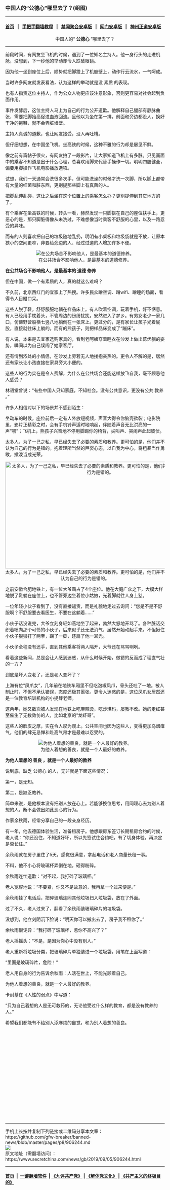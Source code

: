 ### 中国人的“公德心”哪里去了？(组图)
------------------------

#### [首页](https://github.com/gfw-breaker/banned-news/blob/master/README.md) &nbsp;&nbsp;|&nbsp;&nbsp; [手把手翻墙教程](https://github.com/gfw-breaker/guides/wiki) &nbsp;&nbsp;|&nbsp;&nbsp; [禁闻聚合安卓版](https://github.com/gfw-breaker/bn-android) &nbsp;&nbsp;|&nbsp;&nbsp; [网门安卓版](https://github.com/oGate2/oGate) &nbsp;&nbsp;|&nbsp;&nbsp; [神州正道安卓版](https://github.com/SzzdOgate/update) 



<div class="article_right" style="fone-color:#000">
 <p style="text-align: center;">
  <img alt="" src="http://img2.secretchina.com/pic/2019/9-5/p2509902a815695832-ss.jpg"/>
  <br>
   中国人的“
   <strong>
    公德心
   </strong>
   ”哪里去了？
   <span id="hideid" name="hideid" style="color:red;display:none;">
    <span href="https://www.secretchina.com">
    </span>
   </span>
  </br>
 </p>
 <div id="txt-mid1-t21-2017">
  

---


  </div>
 </div>
 <p>
  前段时间，有网友坐飞机的时候，遇到了一位知名主持人。他一身行头的走进机舱，没想到，下一秒他的举动却令人跌破眼镜。
  <span id="hideid" name="hideid" style="color:red;display:none;">
   <span href="https://www.secretchina.com">
   </span>
  </span>
 </p>
 <p>
  因为他一坐到座位上后，顺势就把脚蹬上了机舱壁上，动作行云流水，一气呵成。
 </p>
 <p>
  当时许多网友就发表看法，认为这样的举动就是没
  <span href="https://www.secretchina.com/news/gb/tag/素质" target="_blank">
   素质
  </span>
  的表现。
 </p>
 <p>
  也有人指责这位主持人，作为公众人物更应该注意形象，否则更容易对社会起到负面作用。
 </p>
 <p>
  事件发酵后，这位主持人马上为自己的行为公开道歉。他解释自己腿部有静脉曲张，需要把脚抬高促进血液回流。且他以为坐在第一排，前面和旁边都没人，换好干净的拖鞋，就不会弄脏墙壁。
 </p>
 <p>
  主持人真诚的道歉，也让网友接受，没人再吐槽。
 </p>
 <p>
  但仔细想想，在中国坐飞机、坐高铁的时候，这种不雅的行为却是屡见不鲜。
 </p>
 <p>
  像之前有篇帖子很火，有网友拍了一段影片，让大家知道飞机上有多脏。只见画面中的乘客不知道是出于什么心理，总喜欢用脚来代替手操作一切。明明四肢健全，偏要用脚操作飞机电影播放选项。
 </p>
 <p>
  试想，我们一天通常会洗很多次手，但可能洗澡的时候才洗一次脚，所以脚上都带有大量的细菌和脏东西，更别提那些脚上有真菌的人。
 </p>
 <p>
  把脚乱伸乱碰，这让之后坐在这个位置上的乘客怎么办？更别提伸到其它地方的了。
 </p>
 <p>
  有个乘客在坐高铁的时候，转头一看，赫然发现一只脚搭在自己的座位扶手上，更恶心的是，那只脚脏得像从未洗过，不难想像当时乘客不舒服的心里，以及一路忍受的异味。
 </p>
 <p>
  而有的人则喜欢把自己的垃圾随地乱扔，明明有小桌板和垃圾袋就是不放，让原本狭小的空间更窄，非要给旁边的人、经过过道的人增加许多不便。
 </p>
 <p style="text-align: center;">
  <img alt="在公共场合不影响他人，是最基本的道德修养。" src="http://img2.secretchina.com/pic/2019/8-22/p2498192a481297494-ss.jpg"/>
  <br>
   在公共场合不影响他人，是最基本的道德修养。
  </br>
 </p>
 <p>
  <strong>
   在公共场合不影响他人，是最基本的
   <span href="https://www.secretchina.com/news/gb/tag/道德" target="_blank">
    道德
   </span>
   修养
  </strong>
 </p>
 <p>
  但在中国，做一个有素质的人，真的就这么难吗？
 </p>
 <p>
  不久前，北京西红门的宜家上了热搜。许多民众蹭空调、蹭wifi、蹭睡的场面，看得令人目瞪口呆。
 </p>
 <p>
  这些人脱了鞋，舒舒服服地躺在样品床上。有人吹着空调，玩着手机，好不惬意。有人已经用手枕着头，不管周边的纷纷扰扰，安然进入了梦乡。有男女老少一家几口，仿佛野营般横七竖八地躺倒在一张床上。更过分的，是有家长让孩子光着屁股，直接就往床上躺的。而有的熊孩子，则把样品床变成了“蹦床”。
 </p>
 <p>
  有人说，本来是去宜家选购家具的，看到老阿姨穿着睡衣在沙发上做出葛优躺的姿势，瞬间以为自己误闯了她家客厅。
 </p>
 <p>
  还有情到浓处的小情侣，在沙发上旁若无人地搂抱亲热的。更令人不解的是，居然还有家长让小孩直接在家具旁大小便的。
 </p>
 <p>
  这些人的行为实在是令人费解，为什么在公共场合还能这样放飞自我，毫不顾忌他人感受？
 </p>
 <p>
  林语堂曾说：“有些中国人只知家庭，不知社会。没有公共意识，更没有公共
  <span href="https://www.secretchina.com/news/gb/tag/教养" target="_blank">
   教养
  </span>
  。”
 </p>
 <p>
  许多人相信对以下的场景并不感到陌生：
 </p>
 <p>
  坐动车的时候，座位前后一定有人外放短视频，声音大得令你脑壳欲裂；电影院里，影片正精彩之时，会有手机铃声适时地响起，伴随着声音无比洪亮的一声“喂”；飞机上，熊孩子兴奋地不停用脚踢你的椅背，尖叫声、哭闹声此起彼伏。
 </p>
 <p>
  太多人，为了一己之私，早已经失去了必要的素质和教养。更可怕的是，他们并不认为自己的行为是错的。抱着理所当然的巨婴心态，以自我为中心，将粗暴当作勇敢，撒泼当成光荣。
 </p>
 <p style="text-align: center;">
  <img alt="太多人，为了一己之私，早已经失去了必要的素质和教养。更可怕的是，他们并不认为自己的行为是错的。" src="http://img2.secretchina.com/pic/2019/7-11/p2465842a288149074-ss.jpg" style="height:337px; width:600px"/>
  <br>
   太多人，为了一己之私，早已经失去了必要的素质和教养。更可怕的是，他们并不认为自己的行为是错的。
  </br>
 </p>
 <p>
  之前安徽合肥地铁上，有一位大爷霸占了4个座位。他在大庭广众之下，大模大样地脱了鞋躺在座位上，也不管旁边坐着位小姑娘，光着脚就往人身上怼。
 </p>
 <p>
  一位年轻小伙子看到了，没有直接谴责，而是礼貌地走过去询问：“您是不是不舒服啊？不舒服要去看医生，不要在这躺着……”
 </p>
 <p>
  小伙子话没说完，大爷立刻身轻如燕地坐了起来，勃然大怒地开骂了。各种脏话交织着喷向那个可怜的小伙子，后来似乎还无法消气，居然开始动起手来。不但揪住小伙子狠狠打了两拳，踹了一脚，还扇了他一耳光。
 </p>
 <p>
  小伙子全程没有还手，直到其他乘客将两人隔开，大爷还在骂骂咧咧。
 </p>
 <center>
  <div style="max-width: 632px;height:180px; display: none; text-align: center; margin: 0 auto; overflow: hidden;overflow-x: hidden;">
   <div id="taboola-midarticle-thumbnails" style="max-width: 632px;height:180px;overflow: hidden;overflow-x: hidden;">
   </div>
  </div>
  <div>
   <ins class="adsbygoogle" data-ad-client="ca-pub-1276641434651360" data-ad-format="fluid" data-ad-layout="in-article" data-ad-slot="5164544770" style="display:block; text-align:center;">
   </ins>
  </div>
 </center>
 <p>
  看着这些新闻，总是会让人感到迷惑，从什么时候开始，做错的反而成了理直气壮的一方？
 </p>
 <p>
  到底是坏人变老了，还是老人变坏了？
 </p>
 <p>
  上海有位“凤爪女”，几年前在地铁车厢里不但吃泡椒凤爪，骨头还吐了一地。被人制止时，不但不承认错误，态度还极其嚣张。更令人迷惑的是，这位凤爪女居然还是一位教育培训机构的小提琴老师。
 </p>
 <p>
  这两年，她又数次被人发现在地铁上吃麻辣烫，吃沙琪玛，屡教不改。她的走红甚至催生了无数效仿的人，比如北京的“龙虾哥”。
 </p>
 <p>
  这些人的脸皮之厚，实在令人叹为观止。公共空间也因为这些人，变得更加乌烟瘴气，他们的肆无忌惮和趾高气昂才是最难以忍受的。
 </p>
 <p style="text-align: center;">
  <img alt="为他人着想的善良，就是一个人最好的教养。" src="http://img2.secretchina.com/pic/2019/8-2/p2482542a704289475-ss.jpg"/>
  <br>
   为他人着想的善良，就是一个人最好的教养。
  </br>
 </p>
 <p>
  <strong>
   为他人着想的
   <span href="https://www.secretchina.com/news/gb/tag/善良" target="_blank">
    善良
   </span>
   ，就是一个人最好的教养
  </strong>
 </p>
 <p>
  说到底，缺乏
  <span href="https://www.secretchina.com/news/gb/tag/公德心" target="_blank">
   公德心
  </span>
  的人，无非就是下面这些情况：
 </p>
 <p>
  第一，是无知。
 </p>
 <p>
  第二，是缺乏教养。
 </p>
 <center>
  <ins class="adsbygoogle" data-ad-client="ca-pub-1276641434651360" data-ad-format="fluid" data-ad-layout="in-article" data-ad-slot="3646767294" style="display:block; text-align:center;">
  </ins>
 </center>
 <p>
  简单来说，是他根本没有把别人放在心上。若能够换位思考，用同理心去为别人着想的人，断不会做出如此恶心的行为。
 </p>
 <p>
  作家余秋雨，经常分享自己的一段亲身经历。
 </p>
 <p>
  有一年，他去德国体验生活，准备租房子。他想跟房东签订长期租房合约的时候，老人说：“你还没住，不知道好坏，所以先签试住合约吧，有了切身体验，再决定是否长住。”
 </p>
 <p>
  余秋雨就在房子里住了5天，感觉很满意，拿起电话和老人商量长租一事。
 </p>
 <p>
  不料，他不小心将玻璃杯弄倒在地，砸得粉碎。
 </p>
 <p>
  余秋雨连忙道歉：“对不起，我打碎了玻璃杯。”
 </p>
 <p>
  老人宽容地说：“不要紧，你又不是故意的，我再拿一个过来便是。”
 </p>
 <p>
  余秋雨挂了电话后，把碎玻璃连同其他垃圾扫入垃圾袋，放在了外面。
 </p>
 <p>
  过了不久，老人过来了，翻看了余秋雨装玻璃碎片的垃圾袋。
 </p>
 <p>
  没想到，他立刻阴沉下脸说：“明天你可以搬出去了，房子我不租你了。”
 </p>
 <p>
  余秋雨很诧异：“我打碎了玻璃杯，惹你不高兴了？”
 </p>
 <p>
  老人摇摇头：“不是，是因为你心中没有别人。”
 </p>
 <p>
  老人重新将垃圾分类，把玻璃碎片单独装进一个垃圾袋，用笔在上面写道：
 </p>
 <p>
  “里面是玻璃碎片，危险！”
 </p>
 <p>
  老人用自身的行为告诉余秋雨：人活在世上，不能光顾着自己。
 </p>
 <p>
  为他人着想的善良，就是一个人最好的教养。
 </p>
 <p>
  卡耐基在《人性的弱点》中写道：
 </p>
 <p>
  “只为自己着想的人是无可救药的，无论他受过什么样的教育，都是没有教养的人。”
 </p>
 <p>
  希望我们都能有不给别人添麻烦的自觉，和为别人着想的善良。
  <center>
   <div>
    <div id="txt-mid2-t22-2017" style="display: block;  height: 280px;  overflow: hidden;">
     <div id="SC-21">
     </div>
    </div>
   </div>
  </center>
 </p>
</div>

<hr/>
手机上长按并复制下列链接或二维码分享本文章：<br/>
https://github.com/gfw-breaker/banned-news/blob/master/pages/p8/906244.md <br/>
<a href='https://github.com/gfw-breaker/banned-news/blob/master/pages/p8/906244.md'><img src='https://github.com/gfw-breaker/banned-news/blob/master/pages/p8/906244.md.png'/></a> <br/>
原文地址（需翻墙访问）：https://www.secretchina.com/news/gb/2019/09/05/906244.html


------------------------
#### [首页](https://github.com/gfw-breaker/banned-news/blob/master/README.md) &nbsp;|&nbsp; [一键翻墙软件](https://github.com/gfw-breaker/nogfw/blob/master/README.md) &nbsp;| [《九评共产党》](https://github.com/gfw-breaker/9ping.md/blob/master/README.md#九评之一评共产党是什么) | [《解体党文化》](https://github.com/gfw-breaker/jtdwh.md/blob/master/README.md) | [《共产主义的终极目的》](https://github.com/gfw-breaker/gczydzjmd.md/blob/master/README.md)


<img src='http://gfw-breaker.win/banned-news/pages/p8/906244.md' width='0px' height='0px'/>